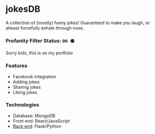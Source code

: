# jokesDB

A collection of (mostly) funny jokes! Guaranteed to make you laugh, or atleast forcefully exhale through nose. 

### Profanity Filter Status: `ON 🟢` 
Sorry kids, this is on my portfolio

### Features
- Facebook integration
- Adding jokes
- Sharing jokes
- Liking jokes

### Technologies

- Database: MongoDB
- Front end: React/JavaScript
- [Back end](https://github.com/bmai53/jokes-db-flask-backend): Flask/Python

